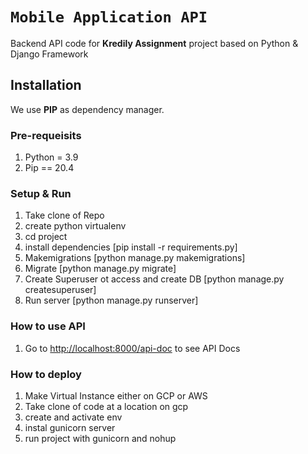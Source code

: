 # `Mobile Application API`

Backend API code for **Kredily Assignment** project based on Python & Django Framework

## Installation

We use **PIP** as dependency manager.

### Pre-requeisits

1. Python = 3.9
2. Pip == 20.4

### Setup & Run

1. Take clone of Repo
2. create python virtualenv
3. cd project
4. install dependencies [pip install -r requirements.py]
5. Makemigrations [python manage.py makemigrations]
6. Migrate [python manage.py migrate]
7. Create Superuser ot access and create DB [python manage.py createsuperuser]
8. Run server [python manage.py runserver]

### How to use API

1. Go to <http://localhost:8000/api-doc> to see API Docs

### How to deploy

1. Make Virtual Instance either on GCP or AWS
2. Take clone of code at a location on gcp
3. create and activate env
4. instal gunicorn server
5. run project with gunicorn and nohup
